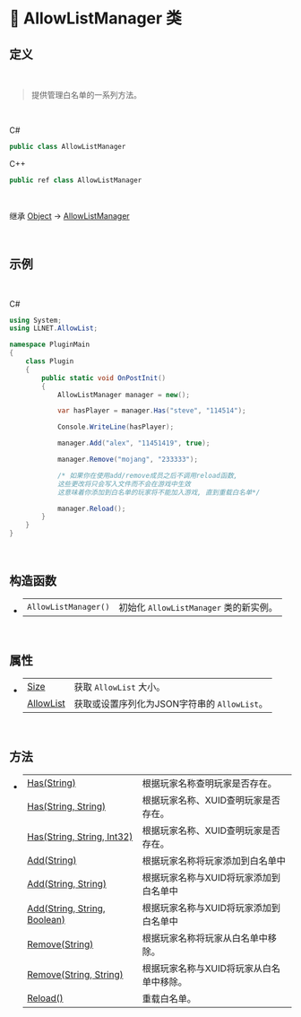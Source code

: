 # 🔖 AllowListManager 类

## 定义

<br>

> 提供管理白名单的一系列方法。

<br>

C#
```cs
public class AllowListManager
```
C++
```cpp
public ref class AllowListManager
```
<br>

继承 [Object](https://docs.microsoft.com/DotNET/api/system.object) → [AllowListManager](AllowListManager)
   
<br>

## 示例

<br>


C#
```cs
using System;
using LLNET.AllowList;

namespace PluginMain
{
    class Plugin
    {
        public static void OnPostInit()
        {
            AllowListManager manager = new();

            var hasPlayer = manager.Has("steve", "114514");

            Console.WriteLine(hasPlayer);

            manager.Add("alex", "11451419", true);

            manager.Remove("mojang", "233333");

            /* 如果你在使用add/remove成员之后不调用reload函数,
            这些更改将只会写入文件而不会在游戏中生效
            这意味着你添加到白名单的玩家将不能加入游戏, 直到重载白名单*/

            manager.Reload();
        }
    }
}
```

<br>

## 构造函数
- 
    |||
    |-|-|
    |`AllowListManager()`|初始化 `AllowListManager` 类的新实例。|

<br>

##  属性
- 
    |||
    |-|-|
    |[Size](Properties/Size)|获取 `AllowList` 大小。|
    |[AllowList](Properties/AllowList)|获取或设置序列化为JSON字符串的 `AllowList`。|

<br>

##  方法
- 
    |||
    |-|-|
    |[Has(String)](Method/Has)|根据玩家名称查明玩家是否存在。|
    |[Has(String, String)](Method/Has)|根据玩家名称、XUID查明玩家是否存在。|
    |[Has(String, String, Int32)](Method/Has)|根据玩家名称、XUID查明玩家是否存在。|
    |[Add(String)](Method/Add)|根据玩家名称将玩家添加到白名单中|
    |[Add(String, String)](Method/Add)|根据玩家名称与XUID将玩家添加到白名单中|
    |[Add(String, String, Boolean)](Method/Add)|根据玩家名称与XUID将玩家添加到白名单中|
    |[Remove(String)](Method/Remove)|根据玩家名称将玩家从白名单中移除。|
    |[Remove(String, String)](Method/Remove)|根据玩家名称与XUID将玩家从白名单中移除。|
    |[Reload()](Method/Reload)|重载白名单。|


